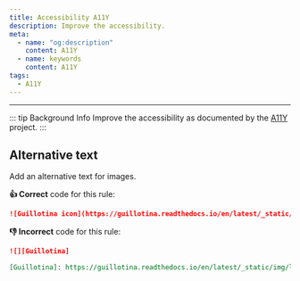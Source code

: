 ```yaml
---
title: Accessibility A11Y
description: Improve the accessibility.
meta:
  - name: "og:description"
    content: A11Y
  - name: keywords
    content: A11Y
tags:
  - A11Y
---
```


---

::: tip Background Info
Improve the accessibility as documented by the [A11Y](https://a11yproject.com) project.
:::

## Alternative text

Add an alternative text for images.

**:thumbsup: Correct** code for this rule:

```markdown
![Guillotina icon](https://guillotina.readthedocs.io/en/latest/_static/img/logo.svg)
```

**:thumbsdown: Incorrect** code for this rule:

```markdown
![][Guillotina]

[Guillotina]: https://guillotina.readthedocs.io/en/latest/_static/img/logo.svg
```
